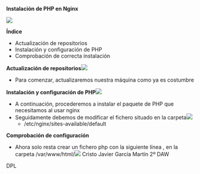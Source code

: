 ﻿**Instalación de PHP en Nginx**

![](Aspose.Words.c7641760-4590-471c-bdc4-e916e4cfdc1e.001.png)

**Índice**

- Actualización de repositorios
- Instalación y configuración de PHP
- Comprobación de correcta instalación

**Actualización de repositorios![](Aspose.Words.c7641760-4590-471c-bdc4-e916e4cfdc1e.002.jpeg)**

- Para comenzar, actualizaremos nuestra máquina como ya es costumbre

**Instalación y configuración de PHP![](Aspose.Words.c7641760-4590-471c-bdc4-e916e4cfdc1e.003.jpeg)**

- A continuación, procederemos a instalar el paquete de PHP que necesitamos al usar nginx
- Seguidamente debemos de modificar el fichero situado en la carpeta![](Aspose.Words.c7641760-4590-471c-bdc4-e916e4cfdc1e.004.jpeg)
  - /etc/nginx/sites-available/default

**Comprobación de configuración**

- Ahora solo resta crear un fichero php con la siguiente línea <?php phpinfo(): ?>, en la carpeta /var/www/html/![](Aspose.Words.c7641760-4590-471c-bdc4-e916e4cfdc1e.005.jpeg)
Cristo Javier García Martín 2º DAW

DPL
